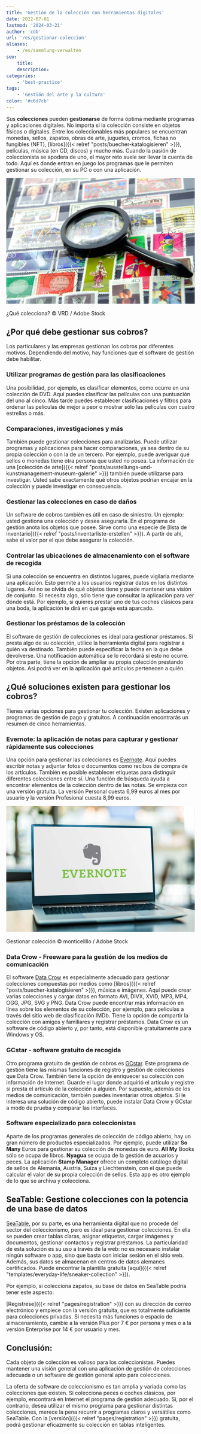 ```yaml
---
title: 'Gestión de la colección con herramientas digitales'
date: 2022-07-01
lastmod: '2024-03-21'
author: 'cdb'
url: '/es/gestionar-coleccion'
aliases:
    - /es/sammlung-verwalten
seo:
    title:
    description:
categories:
    - 'best-practice'
tags:
    - 'Gestión del arte y la cultura'
color: '#c6d7cb'
---
```


Sus **colecciones** pueden **gestionarse** de forma óptima mediante programas y aplicaciones digitales. No importa si la colección consiste en objetos físicos o digitales. Entre los coleccionables más populares se encuentran monedas, sellos, zapatos, obras de arte, juguetes, cromos, fichas no fungibles (NFT), [libros]({{< relref "posts/buecher-katalogisieren" >}}), películas, música (en CD, discos) y mucho más. Cuando la pasión de coleccionista se apodera de uno, el mayor reto suele ser llevar la cuenta de todo. Aquí es donde entran en juego los programas que le permiten gestionar su colección, en su PC o con una aplicación.

![Gestionar la recogida de todos los sellos a través de una herramienta digital.](Sammlung-verwalten_AdobeStock_21666861_bearbeitet.jpg)

¿Qué colecciona? © VRD / Adobe Stock

## ¿Por qué debe gestionar sus cobros?

Los particulares y las empresas gestionan los cobros por diferentes motivos. Dependiendo del motivo, hay funciones que el software de gestión debe habilitar.

### Utilizar programas de gestión para las clasificaciones

Una posibilidad, por ejemplo, es clasificar elementos, como ocurre en una colección de DVD. Aquí puedes clasificar las películas con una puntuación del uno al cinco. Más tarde puedes establecer clasificaciones y filtros para ordenar las películas de mejor a peor o mostrar sólo las películas con cuatro estrellas o más.

### Comparaciones, investigaciones y más

También puede gestionar colecciones para analizarlas. Puede utilizar programas y aplicaciones para hacer comparaciones, ya sea dentro de su propia colección o con la de un tercero. Por ejemplo, puede averiguar qué sellos o monedas tiene otra persona que usted no posea. La información de una [colección de arte]({{< relref "posts/ausstellungs-und-kunstmanagement-museum-galerie" >}}) también puede utilizarse para investigar. Usted sabe exactamente qué otros objetos podrían encajar en la colección y puede investigar en consecuencia.

### Gestionar las colecciones en caso de daños

Un software de cobros también es útil en caso de siniestro. Un ejemplo: usted gestiona una colección y desea asegurarla. En el programa de gestión anota los objetos que posee. Sirve como una especie de [lista de inventario]({{< relref "posts/inventarliste-erstellen" >}}). A partir de ahí, sabe el valor por el que debe asegurar la colección.

### Controlar las ubicaciones de almacenamiento con el software de recogida

Si una colección se encuentra en distintos lugares, puede vigilarla mediante una aplicación. Esto permite a los usuarios registrar datos en los distintos lugares. Así no se olvida de qué objetos tiene y puede mantener una visión de conjunto. Si necesita algo, sólo tiene que consultar la aplicación para ver dónde está. Por ejemplo, si quieres prestar uno de tus coches clásicos para una boda, la aplicación te dirá en qué garaje está aparcado.

### Gestionar los préstamos de la colección

El software de gestión de colecciones es ideal para gestionar préstamos. Si presta algo de su colección, utilice la herramienta digital para registrar a quién va destinado. También puede especificar la fecha en la que debe devolverse. Una notificación automática se lo recordará si esto no ocurre. Por otra parte, tiene la opción de ampliar su propia colección prestando objetos. Así podrá ver en la aplicación qué artículos pertenecen a quién.

## ¿Qué soluciones existen para gestionar los cobros?

Tienes varias opciones para gestionar tu colección. Existen aplicaciones y programas de gestión de pago y gratuitos. A continuación encontrarás un resumen de cinco herramientas.

### Evernote: la aplicación de notas para capturar y gestionar rápidamente sus colecciones

Una opción para gestionar las colecciones es [Evernote](https://evernote.com/intl/de). Aquí puedes escribir notas y adjuntar fotos o documentos como recibos de compra de los artículos. También es posible establecer etiquetas para distinguir diferentes colecciones entre sí. Una función de búsqueda ayuda a encontrar elementos de la colección dentro de las notas. Se empieza con una versión gratuita. La versión Personal cuesta 6,99 euros al mes por usuario y la versión Profesional cuesta 8,99 euros.

![Alguien mira la herramienta Evernote para gestionar su colección.](Sammlung-verwalten_AdobeStock_391017788_bearbeitet-711x474.jpg)

Gestionar colección © monticellllo / Adobe Stock

### Data Crow - Freeware para la gestión de los medios de comunicación

El software [Data Crow](https://www.datacrow.net/) es especialmente adecuado para gestionar colecciones compuestas por medios como [libros]({{< relref "posts/buecher-katalogisieren" >}}), música e imágenes. Aquí puede crear varias colecciones y cargar datos en formato AVI, DIVX, XVID, MP3, MP4, OGG, JPG, SVG y PNG. Data Crow puede encontrar más información en línea sobre los elementos de su colección, por ejemplo, para películas a través del sitio web de clasificación IMDb. Tiene la opción de compartir la colección con amigos y familiares y registrar préstamos. Data Crow es un software de código abierto y, por tanto, está disponible gratuitamente para Windows y OS.

### GCstar - software gratuito de recogida

Otro programa gratuito de gestión de cobros es [GCstar](http://www.gcstar.org/). Este programa de gestión tiene las mismas funciones de registro y gestión de colecciones que Data Crow. También tiene la opción de enriquecer su colección con información de Internet. Guarde el lugar donde adquirió el artículo y registre si presta el artículo de la colección a alguien. Por supuesto, además de los medios de comunicación, también puedes inventariar otros objetos. Si le interesa una solución de código abierto, puede instalar Data Crow y GCstar a modo de prueba y comparar las interfaces.

### Software especializado para coleccionistas

Aparte de los programas generales de colección de código abierto, hay un gran número de productos especializados. Por ejemplo, puede utilizar **So Many** Euros para gestionar su colección de monedas de euro. **All My** Books sólo se ocupa de libros. **Nyagua** se ocupa de la gestión de acuarios y peces. La aplicación **Stamp Manager** ofrece un completo catálogo digital de sellos de Alemania, Austria, Suiza y Liechtenstein, con el que puede calcular el valor de su propia colección de sellos. Esta app es otro ejemplo de lo que se archiva y colecciona.

## SeaTable: Gestione colecciones con la potencia de una base de datos

[SeaTable](https://de.wikipedia.org/wiki/SeaTable), por su parte, es una herramienta digital que no procede del sector del coleccionismo, pero es ideal para gestionar colecciones. En ella se pueden crear tablas claras, asignar etiquetas, cargar imágenes y documentos, gestionar contactos y registrar préstamos. La particularidad de esta solución es su uso a través de la web: no es necesario instalar ningún software o app, sino que basta con iniciar sesión en el sitio web. Además, sus datos se almacenan en centros de datos alemanes certificados. Puede encontrar la plantilla gratuita [aquí]({{< relref "templates/everyday-life/sneaker-collection" >}}).

Por ejemplo, si colecciona zapatos, su base de datos en SeaTable podría tener este aspecto:

[Regístrese]({{< relref "pages/registration" >}}) con su dirección de correo electrónico y empiece con la versión gratuita, que es totalmente suficiente para colecciones privadas. Si necesita más funciones o espacio de almacenamiento, cambie a la versión Plus por 7 € por persona y mes o a la versión Enterprise por 14 € por usuario y mes.

## Conclusión:

Cada objeto de colección es valioso para los coleccionistas. Puedes mantener una visión general con una aplicación de gestión de colecciones adecuada o un software de gestión general apto para colecciones.

La oferta de software de coleccionismo es tan amplia y variada como las colecciones que existen. Si colecciona peces o coches clásicos, por ejemplo, encontrará en Internet el programa de gestión adecuado. Si, por el contrario, desea utilizar el mismo programa para gestionar distintas colecciones, merece la pena recurrir a programas claros y versátiles como SeaTable. Con la [versión]({{< relref "pages/registration" >}}) gratuita, podrá gestionar eficazmente su colección en tablas inteligentes.
